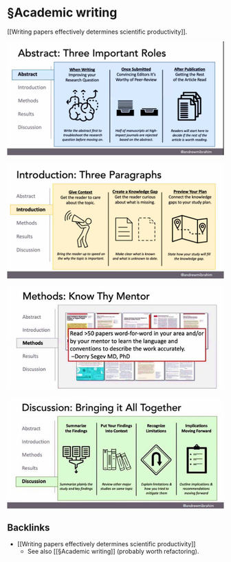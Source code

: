 # §Academic writing
[[Writing papers effectively determines scientific productivity]].


![](BearImages/BCA91CA1-CBFF-4E49-A863-1EF2F349E2F2-79367-00000D025A29D6FE/E-X-WYoWEAQLATH.jpg)

![](BearImages/B3336A4D-0136-4794-8732-E5BA4D82228E-79367-00000D02628CC11F/E-X-Wu3XIBkq9UQ.jpg)

![](BearImages/F7ED4E3D-2D0A-48EA-B1E8-0A8F4CA577E3-79367-00000D027454CF7C/E-X-W7AWEAIfdBB.jpg)

![](BearImages/22937436-2F71-4C57-94DD-9FD34D20037B-79367-00000D027A76E3B3/E-X-XH2WYAM5DnN.jpg)

## Backlinks
* [[Writing papers effectively determines scientific productivity]]
	* See also [[§Academic writing]] (probably worth refactoring).

<!-- {BearID:C0DA5C6C-F17A-4A0D-B3F9-B254AD1FAE71-79367-00000D022A8B4E09} -->
